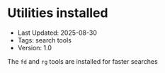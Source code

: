 # Utilities installed
- Last Updated: 2025-08-30
- Tags: search tools
- Version: 1.0


The `fd` and `rg` tools are installed for faster searches

